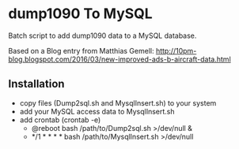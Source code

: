 # dump1090 To MySQL

Batch script to add dump1090 data to a MySQL database.

Based on a Blog entry from Matthias Gemell: http://10pm-blog.blogspot.com/2016/03/new-improved-ads-b-aircraft-data.html

## Installation

* copy files (Dump2sql.sh and MysqlInsert.sh) to your system 
* add your MySQL access data to MysqlInsert.sh
* add crontab  (crontab -e)
  * @reboot bash /path/to/Dump2sql.sh >/dev/null &
  * */1 * * * * bash /path/to/MysqlInsert.sh >/dev/null
